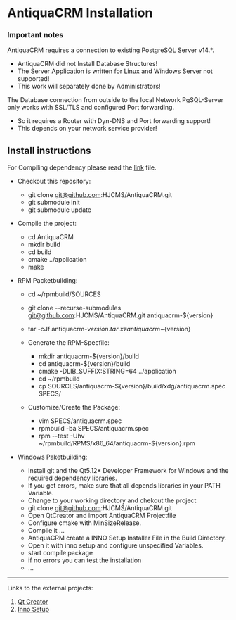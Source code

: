 # AntiquaCRM Installation

### Important notes

AntiquaCRM requires a connection to existing PostgreSQL Server v14.*.
  - AntiquaCRM did not Install Database Structures!
  - The Server Application is written for Linux and Windows Server not supported!
  - This work will separately done by Administrators!

The Database connection from outside to the local Network PgSQL-Server only works with SSL/TLS and configured Port forwarding.
  - So it requires a Router with Dyn-DNS and Port forwarding support!
  - This depends on your network service provider!

## Install instructions

For Compiling dependency please read the [link](PAKETBUILDER.md) file.

- Checkout this repository:
  - git clone git@github.com:HJCMS/AntiquaCRM.git
  - git submodule init
  - git submodule update

- Compile the project:
  - cd AntiquaCRM
  - mkdir build
  - cd build
  - cmake ../application
  - make

- RPM Packetbuilding:
  - cd ~/rpmbuild/SOURCES
  - git clone --recurse-submodules git@github.com:HJCMS/AntiquaCRM.git antiquacrm-${version}
  - tar -cJf antiquacrm-${version}.tar.xz antiquacrm-${version}

  - Generate the RPM-Specfile:
    - mkdir antiquacrm-${version}/build
    - cd antiquacrm-${version}/build
    - cmake -DLIB_SUFFIX:STRING=64 ../application
    - cd ~/rpmbuild
    - cp SOURCES/antiquacrm-${version}/build/xdg/antiquacrm.spec SPECS/

  - Customize/Create the Package:
    - vim SPECS/antiquacrm.spec
    - rpmbuild -ba SPECS/antiquacrm.spec
    - rpm --test -Uhv ~/rpmbuild/RPMS/x86_64/antiquacrm-${version}.rpm

- Windows Paketbuilding:
  - Install git and the Qt5.12* Developer Framework for Windows and the required dependency libraries.
  - If you get errors, make sure that all depends libraries in your PATH Variable.
  - Change to your working directory and chekout the project
  - git clone git@github.com:HJCMS/AntiquaCRM.git
  - Open QtCreator and import AntiquaCRM Projectfile
  - Configure cmake with MinSizeRelease.
  - Compile it ...
  - AntiquaCRM create a INNO Setup Installer File in the Build Directory.
  - Open it with inno setup and configure unspecified Variables.
  - start compile package
  - if no errors you can test the installation
  - ...

---

Links to the external projects:

1. <a href="https://www.qt.io/product/development-tools">Qt Creator</a>
2. <a href="https://jrsoftware.org/isinfo.php">Inno Setup</a>
